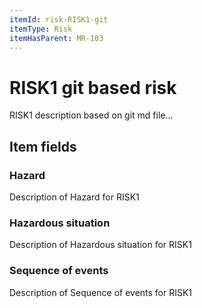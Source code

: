```yaml
---
itemId: risk-RISK1-git
itemType: Risk
itemHasParent: MR-103
---
```


# RISK1 git based risk

RISK1 description based on git md file...

## Item fields

### Hazard

Description of Hazard for RISK1

### Hazardous situation

Description of Hazardous situation for RISK1

### Sequence of events

Description of Sequence of events for RISK1
